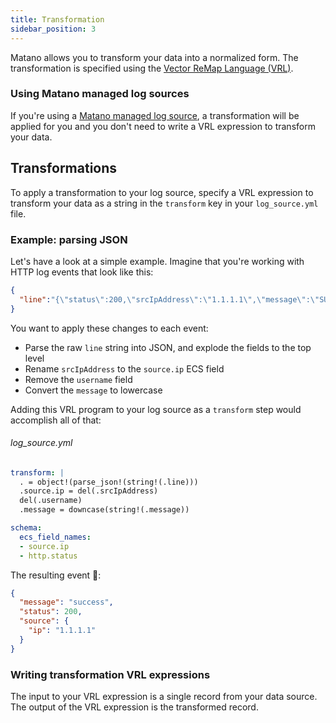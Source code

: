 ```yaml
---
title: Transformation
sidebar_position: 3
---
```


Matano allows you to transform your data into a normalized form. The transformation is specified using the [Vector ReMap Language (VRL)](https://vector.dev/docs/reference/vrl/).

### Using Matano managed log sources

If you're using a [Matano managed log source](./managed/index.mdx), a transformation will be applied for you and you don't need to write a VRL expression to transform your data.

## Transformations

To apply a transformation to your log source, specify a VRL expression to transform your data as a string in the `transform` key in your `log_source.yml` file.

### Example: parsing JSON

Let's have a look at a simple example. Imagine that you're working with
HTTP log events that look like this:

```json
{
  "line":"{\"status\":200,\"srcIpAddress\":\"1.1.1.1\",\"message\":\"SUCCESS\",\"username\":\"ub40fan4life\"}"
}
```

You want to apply these changes to each event:

- Parse the raw `line` string into JSON, and explode the fields to the top level
- Rename `srcIpAddress` to the `source.ip` ECS field
- Remove the `username` field
- Convert the `message` to lowercase

Adding this VRL program to your log source as a `transform` step would accomplish all of that:

###### log_source.yml
```yml
transform: |
  . = object!(parse_json!(string!(.line)))
  .source.ip = del(.srcIpAddress)
  del(.username)
  .message = downcase(string!(.message))

schema:
  ecs_field_names:
  - source.ip
  - http.status
```

The resulting event 🎉:

```json
{
  "message": "success",
  "status": 200,
  "source": {
    "ip": "1.1.1.1"
  }
}
```

### Writing transformation VRL expressions

The input to your VRL expression is a single record from your data source. The output of the VRL expression is the transformed record.

<!-- ### Examples -->
